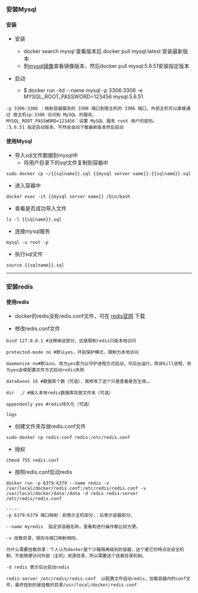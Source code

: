 ### 安装Mysql

#### 安装
* 安装
  * docker search mysql 查看版本后 docker pull mysql:latest 安装最新版本
  * 到[mysql镜像](https://hub.docker.com/_/mysql?tab=tags&page=1&ordering=last_updated)查看镜像版本，然后docker pull mysql:5.6.51安装指定版本

* 启动
  * $ docker run -itd --name mysql -p 3306:3306 -e MYSQL_ROOT_PASSWORD=123456 mysql:5.6.51
```
-p 3306:3306 ：映射容器服务的 3306 端口到宿主机的 3306 端口，外部主机可以直接通过 宿主机ip:3306 访问到 MySQL 的服务。
MYSQL_ROOT_PASSWORD=123456：设置 MySQL 服务 root 用户的密码。
:5.6.51 指定启动版本，不然会自动下载最新版本然后启动
```


#### 使用Mysql
* 导入sql文件数据到mysql中
  * 将用户目录下的sql文件复制到容器中
```ssh
sudo docker cp ~/{{sqlname}}.sql {{mysql server name}}:{{sqlname}}.sql
```

  * 进入容器中
```ssh
docker exec -it {{mysql server name}} /bin/bash
```
 
  * 查看是否成功导入文件
```ssh
ls -l {{sqlname}}.sql
```

  * 连接mysql服务
```ssh
mysql -u root -p
```

  * 执行sql文件
```ssh
source {{sqlname}}.sql
```

--------------

### 安装redis







#### 使用redis
* docker的redis没有redis.conf文件，可在 [redis官网](http://download.redis.io/redis-stable/redis.conf) 下载

* 修改redis.conf文件
```text
bind 127.0.0.1 #注释掉这部分，这是限制redis只能本地访问

protected-mode no #默认yes，开启保护模式，限制为本地访问

daemonize no#默认no，改为yes意为以守护进程方式启动，可后台运行，除非kill进程，改为yes会使配置文件方式启动redis失败

databases 16 #数据库个数（可选），我修改了这个只是查看是否生效。。

dir  ./ #输入本地redis数据库存放文件夹（可选）

appendonly yes #redis持久化（可选）

logs

```

* 创建文件夹存放redis.conf文件
```ssh
sudo docker cp redis.conf redis:/etc/redis.conf 
```

* 授权
```ssh
chmod 755 redis.conf
```

* 按照redis.conf启动redis

```ssh
docker run -p 6379:6379 --name redis -v /var/local/docker/redis.conf:/etc/redis/redis.conf -v /var/local/docker/data:/data -d redis redis-server /etc/redis/redis.conf

-----
-p 6379:6379 端口映射：前表示主机部分，：后表示容器部分。

--name myredis  指定该容器名称，查看和进行操作都比较方便。

-v 挂载目录，规则与端口映射相同。

为什么需要挂载目录：个人认为docker是个沙箱隔离级别的容器，这个是它的特点及安全机制，不能随便访问外部（主机）资源目录，所以需要这个挂载目录机制。

-d redis 表示后台启动redis

redis-server /etc/redis/redis.conf  以配置文件启动redis，加载容器内的conf文件，最终找到的是挂载的目录/usr/local/docker/redis.conf

```





